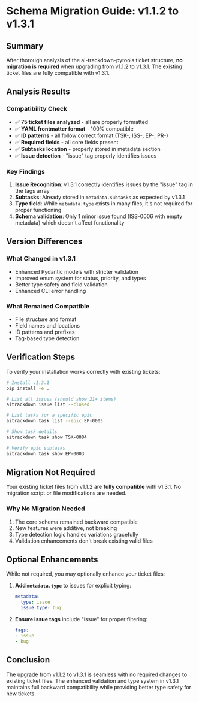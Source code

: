 # Schema Migration Guide: v1.1.2 to v1.3.1

## Summary

After thorough analysis of the ai-trackdown-pytools ticket structure, **no migration is required** when upgrading from v1.1.2 to v1.3.1. The existing ticket files are fully compatible with v1.3.1.

## Analysis Results

### Compatibility Check
- ✅ **75 ticket files analyzed** - all are properly formatted
- ✅ **YAML frontmatter format** - 100% compatible
- ✅ **ID patterns** - all follow correct format (TSK-, ISS-, EP-, PR-)
- ✅ **Required fields** - all core fields present
- ✅ **Subtasks location** - properly stored in metadata section
- ✅ **Issue detection** - "issue" tag properly identifies issues

### Key Findings

1. **Issue Recognition**: v1.3.1 correctly identifies issues by the "issue" tag in the tags array
2. **Subtasks**: Already stored in `metadata.subtasks` as expected by v1.3.1
3. **Type field**: While `metadata.type` exists in many files, it's not required for proper functioning
4. **Schema validation**: Only 1 minor issue found (ISS-0006 with empty metadata) which doesn't affect functionality

## Version Differences

### What Changed in v1.3.1
- Enhanced Pydantic models with stricter validation
- Improved enum system for status, priority, and types
- Better type safety and field validation
- Enhanced CLI error handling

### What Remained Compatible
- File structure and format
- Field names and locations
- ID patterns and prefixes
- Tag-based type detection

## Verification Steps

To verify your installation works correctly with existing tickets:

```bash
# Install v1.3.1
pip install -e .

# List all issues (should show 21+ items)
aitrackdown issue list --closed

# List tasks for a specific epic
aitrackdown task list --epic EP-0003

# Show task details
aitrackdown task show TSK-0004

# Verify epic subtasks
aitrackdown task show EP-0003
```

## Migration Not Required

Your existing ticket files from v1.1.2 are **fully compatible** with v1.3.1. No migration script or file modifications are needed.

### Why No Migration Needed
1. The core schema remained backward compatible
2. New features were additive, not breaking
3. Type detection logic handles variations gracefully
4. Validation enhancements don't break existing valid files

## Optional Enhancements

While not required, you may optionally enhance your ticket files:

1. **Add `metadata.type`** to issues for explicit typing:
   ```yaml
   metadata:
     type: issue
     issue_type: bug
   ```

2. **Ensure issue tags** include "issue" for proper filtering:
   ```yaml
   tags:
   - issue
   - bug
   ```

## Conclusion

The upgrade from v1.1.2 to v1.3.1 is seamless with no required changes to existing ticket files. The enhanced validation and type system in v1.3.1 maintains full backward compatibility while providing better type safety for new tickets.